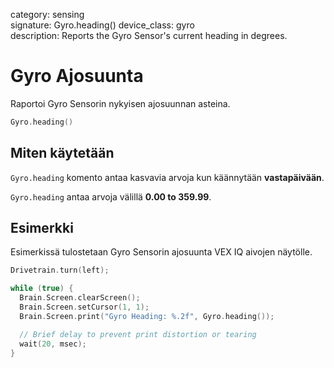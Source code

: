 category: sensing  
signature: Gyro.heading() 
device_class: gyro  
description: Reports the Gyro Sensor's current heading in degrees.

# Gyro Ajosuunta

Raportoi Gyro Sensorin nykyisen ajosuunnan asteina.

```cpp
Gyro.heading()
```

## Miten käytetään

`Gyro.heading` komento antaa kasvavia arvoja kun käännytään **vastapäivään**.

`Gyro.heading` antaa arvoja välillä **0.00 to 359.99**.

## Esimerkki

Esimerkissä tulostetaan Gyro Sensorin ajosuunta VEX IQ aivojen näytölle.

```cpp
Drivetrain.turn(left);

while (true) {
  Brain.Screen.clearScreen();
  Brain.Screen.setCursor(1, 1);
  Brain.Screen.print("Gyro Heading: %.2f", Gyro.heading());

  // Brief delay to prevent print distortion or tearing
  wait(20, msec);
}
```

<advanced>
</advanced>